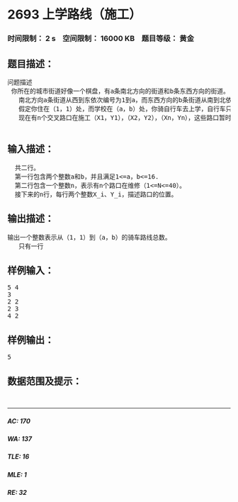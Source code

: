 # 2693 上学路线（施工）   
### 时间限制： 2 s&nbsp;&nbsp;&nbsp;&nbsp;空间限制： 16000 KB&nbsp;&nbsp;&nbsp;&nbsp;题目等级： 黄金  
## 题目描述：  

<pre>
问题描述
 你所在的城市街道好像一个棋盘，有a条南北方向的街道和b条东西方向的街道。
   南北方向a条街道从西到东依次编号为1到a，而东西方向的b条街道从南到北依次编号为1到b，南北方向的街道i和东西方向的街道j的交点记为（i，j）。
   假定你住在（1，1）处，而学校在（a，b）处，你骑自行车去上学，自行车只能沿着街道走，而且为了缩短时间只允许沿着东、北方向行驶。
   现在有n个交叉路口在施工（X1，Y1），（X2，Y2），（Xn，Yn），这些路口暂时不能通车。问你上学有多少种走法？

</pre>
  
  
## 输入描述：  

<pre>
  共二行。
  第一行包含两个整数a和b，并且满足1<=a，b<=16.
  第二行包含一个整数n，表示有n个路口在维修（1<=N<=40）。
  接下来的n行，每行两个整数X_i、Y_i，描述路口的位置。
</pre>
  
  
## 输出描述：  

<pre>
输出一个整数表示从（1，1）到（a，b）的骑车路线总数。
   只有一行
</pre>
  
  
## 样例输入：  

<pre>
5 4
3
2 2
2 3
4 2
</pre>
  
  
## 样例输出：  

<pre>
5
</pre>
  
  
## 数据范围及提示：  

<pre>
  
</pre>
  
  
***  

##### AC: 170  
##### WA: 137  
##### TLE: 16  
##### MLE: 1  
##### RE: 32  
